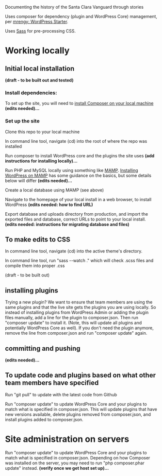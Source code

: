 Documenting the history of the Santa Clara Vanguard through stories

Uses composer for dependency (plugin and WordPress Core) management, per [mrengy: WordPress Starter](https://github.com/mrengy/wordpress-starter).

Uses [Sass](https://sass-lang.com) for pre-processing CSS.

# Working locally

## Initial local installation
**(draft - to be built out and tested)**

### Install dependencies:

To set up the site, you will need to [install Composer on your local machine](https://getcomposer.org/doc/00-intro.md) **(edits needed)...**

### Set up the site

Clone this repo to your local machine

In command line tool, navigate (cd) into the root of where the repo was installed

Run composer to install WordPress core and the plugins the site uses **(add instructions for installing locally)...**

Run PHP and MySQL locally using something like [MAMP](https://www.mamp.info). [Installing WordPress on MAMP](https://dvdhunter.trainerup.co/installing-wordpress-on-mamp/) has some guidance on the basics, but some details below will differ **(edits needed)...**

Create a local database using MAMP (see above)

Navigate to the homepage of your local install in a web browser, to install WordPress **(edits needed: how to find URL)**

Export database and uploads directory from production, and import the exported files and database, correct URLs to point to your local install. **(edits needed: instructions for migrating database and files)**


## To make edits to CSS

In command line tool, navigate (cd) into the active theme's directory.

In command line tool, run "sass --watch ." which will check .scss files and compile them into proper .css

(draft - to be built out)

## installing plugins
Trying a new plugin? We want to ensure that team members are using the same plugins and that the live site gets the plugins you are using locally. So instead of installing plugins from WordPress Admin or adding the plugin files manually, add a line for the plugin to composer.json. Then run "composer update" to install it. (Note, this will update all plugins and potentially WordPress Core as well). If you don't need the plugin anymore, remove the line from composer.json and run "composer update" again.

## committing and pushing
**(edits needed)...**


## To update code and plugins based on what other team members have specified

Run "git pull" to update with the latest code from Github

Run "composer update" to update WordPress Core and your plugins to match what is specified in composer.json. This will update plugins that have new versions available, delete plugins removed from composer.json, and install plugins added to composer.json.

# Site administration on servers
Run "composer update" to update WordPress Core and your plugins to match what is specified in composer.json. Depending on how Composer was installed on the server, you may need to run "php composer.phar update" instead. **(verify once we get host set up)...**
